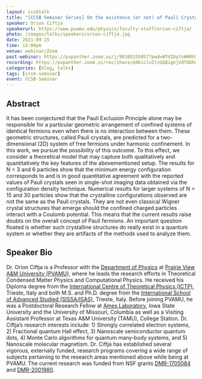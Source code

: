 ```yaml
---
layout: ccsbtalk
title: "[CCSB Seminar Series] On the existence (or not) of Pauli Crystals"
speaker: Orion Ciftja
speakerurl: https://www.pvamu.edu/physics/faculty-staff/orion-ciftja/
photo: /images/talks/speakers/orion-ciftja.jpg
date: 2021-09-15
time: 12:00pm
venue: webinar/Zoom
past-webinar: https://pvpanther.zoom.us/j/98165155057?pwd=WTdIbytsWHRhSFpXVXM1T1R1YkpPUT09
recording: https://pvpanther.zoom.us/rec/share/mXKicloItzGQ8ignjVdTGDhGKoRYWyqBCkc9EfLuoQl177RJDZpuwRT_RiyoD7Q.EXIVdkOEQZqFGya3?startTime=1631725407000
categories: [blog, talks]
tags: [ccsb-seminar]
event: CCSB-Seminar
---
```



## Abstract

It has been conjectured that the Pauli Exclusion Principle alone may be responsible for a particular geometric arrangement of confined systems of identical fermions even when there is no interaction between them. These geometric structures, called Pauli crystals, are predicted for a two-dimensional (2D) system of free fermions under harmonic confinement. In this work, we pursue the possibility of this outcome. To this effect, we consider a theoretical model that may capture both qualitatively and quantitatively the key features of the abovementioned setup. The results for N = 3 and 6 particles show that the minimum energy configuration corresponds to and is in good quantitative agreement with the reported values of Pauli crystals seen in single-shot imaging data obtained via the configuration density technique. Numerical results for larger systems of N = 15 and 30 particles show that the crystalline configurations observed are not the same as the Pauli crystals. They are not even classical Wigner crystal structures that emerge should the confined charged particles interact with a Coulomb potential. This means that the current results raise doubts on the overall concept of Pauli fermions. An important question floated is whether such crystalline structures do really exist in a quantum system or whether they are artifacts of the methods used to analyze them.


## Speaker Bio

Dr. Orion Ciftja is a Professor with the [Department of Physics](https://www.pvamu.edu/physics/) at [Prairie View A&M University (PVAMU)](https://www.pvamu.edu), where he leads the research efforts in Theoretical Condensed Matter Physics and Computational Physics. He received his Diploma degree from the [International Centre of Theoretical Physics (ICTP)](https://www.ictp.it), Trieste, Italy and both M.S. and Ph.D. degree from the [International School of Advanced Studied (SISSA/ISAS)](https://www.sissa.it), Trieste, Italy. Before joining PVAMU, he was a Postdoctoral Research Fellow at [Ames Laboratory](https://www.ameslab.gov), Iowa State University and the University of Missouri, Columbia as well as a Visiting Assistant Professor at Texas A&M University (TAMU), College Station. Dr. Ciftja’s research interests include: 1) Strongly correlated electron systems, 2) Fractional quantum Hall effect, 3) Nanoscale semiconductor quantum dots, 4) Monte Carlo algorithms for quantum many-body systems, and 5) Nanoscale molecular magnetism. Dr. Ciftja has established several vigorous, externally funded, research programs covering a wide range of subjects pertaining to the research areas mentioned above while being at PVAMU. The current research was funded from NSF grants [DMR-1705084](https://www.nsf.gov/awardsearch/showAward?AWD_ID=1705084&HistoricalAwards=false) and [DMR-2001980](https://www.nsf.gov/awardsearch/showAward?AWD_ID=2001980&HistoricalAwards=false).

